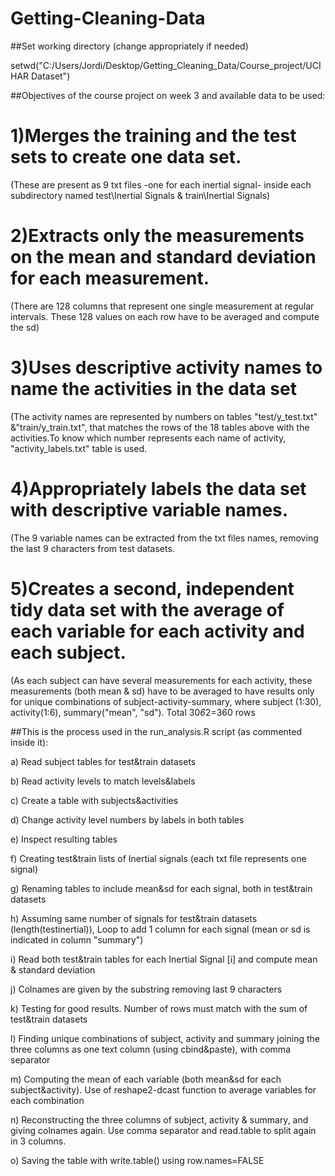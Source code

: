 Getting-Cleaning-Data
=====================
##Set working directory (change appropriately if needed)

setwd("C:/Users/Jordi/Desktop/Getting_Cleaning_Data/Course_project/UCI HAR Dataset")

##Objectives of the course project on week 3 and available data to be used:

# 1)Merges the training and the test sets to create one data set.

 (These are present as 9 txt files -one for each inertial signal- inside each subdirectory named test\Inertial Signals & train\Inertial Signals)

# 2)Extracts only the measurements on the mean and standard deviation for each measurement. 

(There are 128 columns that represent one single measurement at regular intervals. These 128 values on each row have to be averaged and compute the sd)

# 3)Uses descriptive activity names to name the activities in the data set 

(The activity names are represented by numbers on tables "test/y_test.txt" &"train/y_train.txt", that matches the rows of the 18 tables above with the activities.To know which number represents each name of activity, "activity_labels.txt" table is used.

# 4)Appropriately labels the data set with descriptive variable names. 

(The 9 variable names can be extracted from the txt files names, removing the last 9 characters from test datasets. 

# 5)Creates a second, independent tidy data set with the average of each variable for each activity and each subject.

(As each subject can have several measurements for each activity, these measurements (both mean & sd) have to be averaged to have results only for unique combinations of subject-activity-summary, where subject (1:30), activity(1:6), summary("mean", "sd"). Total 30*6*2=360 rows


##This is the process used in the run_analysis.R script (as commented inside it):


a) Read subject tables for test&train datasets

b) Read activity levels to match levels&labels

c) Create a table with subjects&activities

d) Change activity level numbers by labels in both tables

e) Inspect resulting tables

f) Creating test&train lists of Inertial signals (each txt file represents one signal)

g) Renaming tables to include mean&sd for each signal, both in test&train datasets

h) Assuming same number of signals for test&train datasets (length(testinertial)), Loop to add 1 column for each signal (mean or sd is indicated in column "summary")

i) Read both test&train tables for each Inertial Signal [i] and compute mean & standard deviation

j) Colnames are given by the substring removing last 9 characters

k) Testing for good results. Number of rows must match with the sum of test&train datasets

l) Finding unique combinations of subject, activity and summary joining the three columns as one text column (using cbind&paste), with comma separator

m) Computing the mean of each variable (both mean&sd for each subject&activity). Use of reshape2-dcast function to average variables for each combination

n) Reconstructing the three columns of subject, activity & summary, and giving colnames again. Use comma separator and read.table to split again in 3 columns.

o) Saving the table with write.table() using row.names=FALSE

